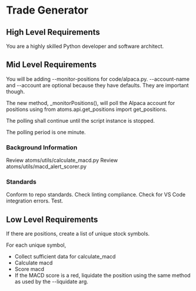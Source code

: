 # Trade Generator

## High Level Requirements

You are a highly skilled Python developer and software architect.

## Mid Level Requirements

You will be adding --monitor-positions for code/alpaca.py.
--account-name and --account are optional because they have defaults.  They are important though.

The new method, _monitorPositions(), will poll the Alpaca account for positions using from atoms.api.get_positions import get_positions.

The polling shall continue until the script instance is stopped.

The polling period is one minute.

### Background Information

Review atoms/utils/calculate_macd.py
Review atoms/utils/macd_alert_scorer.py

### Standards
Conform to repo standards.
Check linting compliance.
Check for VS Code integration errors.
Test.

## Low Level Requirements

If there are positions, create a list of unique stock symbols.

For each unique symbol,
  - Collect sufficient data for calculate_macd
  - Calculate macd
  - Score macd
  - If the MACD score is a red, liquidate the position using the same method as used by the --liquidate arg.